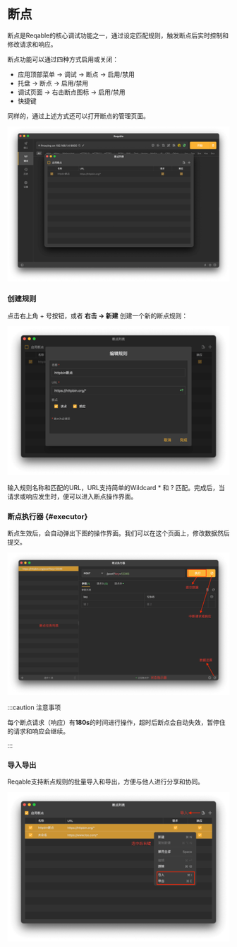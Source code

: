 # 断点

断点是Reqable的核心调试功能之一，通过设定匹配规则，触发断点后实时控制和修改请求和响应。

断点功能可以通过四种方式启用或关闭：
- 应用顶部菜单 -> 调试 -> 断点 -> 启用/禁用
- 托盘 -> 断点 -> 启用/禁用
- 调试页面 -> 右击断点图标 -> 启用/禁用
- 快捷键

同样的，通过上述方式还可以打开断点的管理页面。

![](arts/breakpoint_01.png)

### 创建规则

点击右上角 + 号按钮，或者 **右击 -> 新建** 创建一个新的断点规则：

![](arts/breakpoint_02.png)

输入规则名称和匹配的URL，URL支持简单的Wildcard * 和 ? 匹配。完成后，当请求或响应发生时，便可以进入断点操作界面。

### 断点执行器 {#executor}

断点生效后，会自动弹出下图的操作界面。我们可以在这个页面上，修改数据然后提交。

![](arts/breakpoint_03.png)

:::caution 注意事项

每个断点请求（响应）有**180s**的时间进行操作，超时后断点会自动失效，暂停住的请求和响应会继续。

:::

### 导入导出

Reqable支持断点规则的批量导入和导出，方便与他人进行分享和协同。

![](arts/breakpoint_04.png)